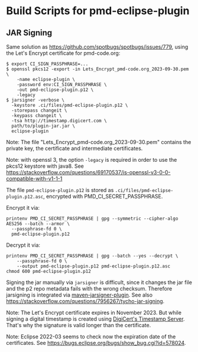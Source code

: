 # Build Scripts for pmd-eclipse-plugin

## JAR Signing

Same solution as <https://github.com/spotbugs/spotbugs/issues/779>, using the Let's Encrypt certificate
for pmd-code.org:

```
$ export CI_SIGN_PASSPHRASE=...
$ openssl pkcs12 -export -in Lets_Encrypt_pmd-code.org_2023-09-30.pem \
    -name eclipse-plugin \
    -password env:CI_SIGN_PASSPHRASE \
    -out pmd-eclipse-plugin.p12 \
    -legacy
$ jarsigner -verbose \
  -keystore .ci/files/pmd-eclipse-plugin.p12 \
  -storepass changeit \
  -keypass changeit \
  -tsa http://timestamp.digicert.com \
  path/to/plugin-jar.jar \
  eclipse-plugin
```

Note: The file "Lets_Encrypt_pmd-code.org_2023-09-30.pem" contains the private key, the certificate
and intermediate certificates.

Note: with openssl 3, the option `-legacy` is required in order to use the pkcs12 keystore with java8.
See <https://stackoverflow.com/questions/69170537/is-openssl-v3-0-0-compatible-with-v1-1-1>

The file `pmd-eclipse-plugin.p12` is stored as `.ci/files/pmd-eclipse-plugin.p12.asc`, encrypted with PMD_CI_SECRET_PASSPHRASE.

Encrypt it via:

    printenv PMD_CI_SECRET_PASSPHRASE | gpg --symmetric --cipher-algo AES256 --batch --armor \
      --passphrase-fd 0 \
      pmd-eclipse-plugin.p12

Decrypt it via:

    printenv PMD_CI_SECRET_PASSPHRASE | gpg --batch --yes --decrypt \
        --passphrase-fd 0 \
        --output pmd-eclipse-plugin.p12 pmd-eclipse-plugin.p12.asc
    chmod 600 pmd-eclipse-plugin.p12

Signing the jar manually via `jarsigner` is difficult, since it changes the jar file and the p2 repo metadata
fails with the wrong checksum. Therefore jarsigning is integrated via [maven-jarsigner-plugin](https://maven.apache.org/plugins/maven-jarsigner-plugin/). See also <https://stackoverflow.com/questions/7956267/tycho-jar-signing>.

Note: The Let's Encrypt certificate expires in November 2023. But while signing a digital timestamp is created
using [DigiCert's Timestamp Server](https://knowledge.digicert.com/generalinformation/INFO4231.html). That's
why the signature is valid longer than the certificate.

Note: Eclipse 2022-03 seems to check now the expiration date of the certificates.
See <https://bugs.eclipse.org/bugs/show_bug.cgi?id=578024>.
